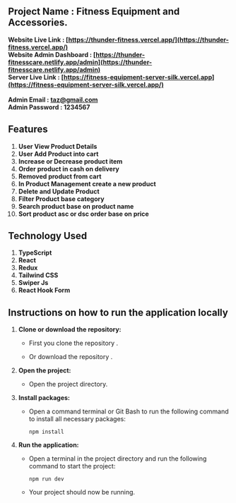  ## Project Name : Fitness Equipment and Accessories.
 **Website Live Link : [https://thunder-fitness.vercel.app/](https://thunder-fitness.vercel.app/)** </br>
 **Website Admin Dashboard : [https://thunder-fitnesscare.netlify.app/admin](https://thunder-fitnesscare.netlify.app/admin)** </br>
 **Server Live Link : [https://fitness-equipment-server-silk.vercel.app](https://fitness-equipment-server-silk.vercel.app/)**  </br> </br>
**Admin Email : taz@gmail.com** </br>
**Admin Password : 1234567** </br>
 

## Features

1. **User View Product Details**
2. **User Add Product into cart**
3. **Increase or Decrease product item**
4. **Order product in cash on delivery**
5. **Removed product from cart**
6. **In Product Management create a new product**
7. **Delete and Update Product**
8. **Filter Product base category**
9. **Search product base on product name**
10. **Sort product asc or dsc order base on price**


## Technology Used

1. **TypeScript**
2. **React**
3. **Redux**
4. **Tailwind CSS**
5. **Swiper Js**
6. **React Hook Form**


## Instructions on how to run the application locally

1. **Clone or download the repository:**
   - First you clone the repository .
    
   - Or download the repository .

2. **Open the project:**
   - Open the project directory.

3. **Install packages:**
   - Open a command terminal or Git Bash to run the following command to install all necessary packages:
     ```
     npm install
     ```


5. **Run the application:**
   - Open a terminal in the project directory and run the following command to start the project:
     ```
     npm run dev
     ```
   - Your project should now be running.










